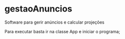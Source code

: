 # gestaoAnuncios
Software para gerir anúncios e calcular projeções

Para executar basta ir na classe App e iniciar o programa;
